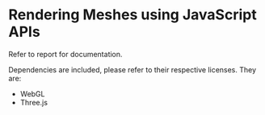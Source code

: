 
# Rendering Meshes using JavaScript APIs

Refer to report for documentation.

Dependencies are included, please refer to their respective licenses. They are:
* WebGL
* Three.js
